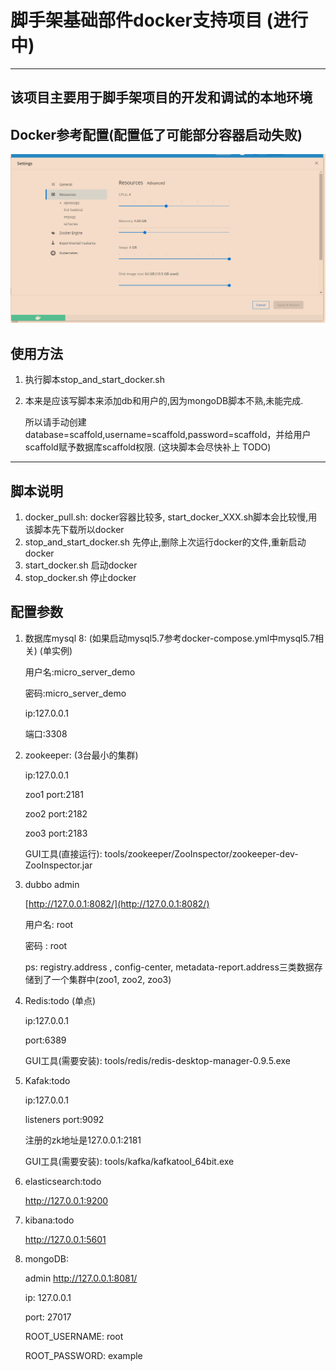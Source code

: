 # 脚手架基础部件docker支持项目 (进行中)

---

## 该项目主要用于脚手架项目的开发和调试的本地环境

## Docker参考配置(配置低了可能部分容器启动失败)

![docker_setting.png](.\readme_res\docker_setting.png)





## 使用方法

1. 执行脚本stop_and_start_docker.sh

2. 本来是应该写脚本来添加db和用户的,因为mongoDB脚本不熟,未能完成.
   
   所以请手动创建database=scaffold,username=scaffold,password=scaffold，并给用户scaffold赋予数据库scaffold权限. (这块脚本会尽快补上 TODO)

---

## 脚本说明

1. docker_pull.sh: docker容器比较多, start_docker_XXX.sh脚本会比较慢,用该脚本先下载所以docker 
2. stop_and_start_docker.sh  先停止,删除上次运行docker的文件,重新启动docker
3. start_docker.sh  启动docker
4. stop_docker.sh  停止docker

## 配置参数

1. 数据库mysql 8:  (如果启动mysql5.7参考docker-compose.yml中mysql5.7相关) (单实例)
   
   用户名:micro_server_demo
   
   密码:micro_server_demo
   
   ip:127.0.0.1
   
   端口:3308
   
   

2. zookeeper: (3台最小的集群)
   
   ip:127.0.0.1
   
   zoo1 port:2181
   
   zoo2 port:2182
   
   zoo3 port:2183
   
   GUI工具(直接运行): tools/zookeeper/ZooInspector/zookeeper-dev-ZooInspector.jar
   
   

3. dubbo admin 
   
   [http://127.0.0.1:8082/](http://127.0.0.1:8082/)
   
   用户名: root
   
   密码 : root
   
   ps:  registry.address , config-center, metadata-report.address三类数据存储到了一个集群中(zoo1, zoo2, zoo3)
   
   

4. Redis:todo (单点)
   
    ip:127.0.0.1
   
    port:6389
   
   GUI工具(需要安装): tools/redis/redis-desktop-manager-0.9.5.exe
   
   

5. Kafak:todo
   
   ip:127.0.0.1
   
   listeners port:9092
   
   注册的zk地址是127.0.0.1:2181
   
   GUI工具(需要安装): tools/kafka/kafkatool_64bit.exe
   
   

6. elasticsearch:todo
   
    http://127.0.0.1:9200
   
   

7. kibana:todo
   
    http://127.0.0.1:5601
   
   

8. mongoDB:
   
   admin http://127.0.0.1:8081/
   
   ip: 127.0.0.1
   
   port: 27017
   
   ROOT_USERNAME: root
   
   ROOT_PASSWORD: example
